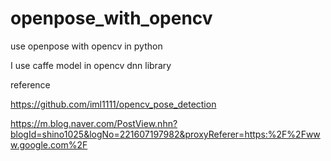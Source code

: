 # openpose_with_opencv
use openpose with opencv in python

I use caffe model in opencv dnn library

reference

https://github.com/iml1111/opencv_pose_detection

https://m.blog.naver.com/PostView.nhn?blogId=shino1025&logNo=221607197982&proxyReferer=https:%2F%2Fwww.google.com%2F
